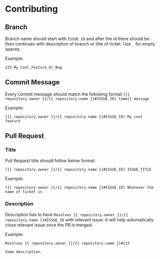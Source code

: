 # Contributing

## Branch

Branch name should start with `ISSUE_ID` and after the id there should be `-` then continues with description of branch or title of ticket. Use `_` for empty spaces.

Example:

```
123-My_Cool_Feature_Or_Bug
```

## Commit Message

Every commit message should match the following format `[{{ repository.owner }}/{{ repository.name }}#ISSUE_ID] Commit message`

Example:

```
[{{ repository.owner }}/{{ repository.name }}#ISSUE_ID] My cool feature
```

## Pull Request

### Title

Pull Request title should follow below format:

```
[{{ repository.owner }}/{{ repository.name }}#ISSUE_ID] ISSUE_TITLE
```

Example:

```
[{{ repository.owner }}/{{ repository.name }}#ISSUE_ID] Whatever the name of ticket is
```

### Description

Description has to have `Resolves {{ repository.owner }}/{{ repository.name }}#ISSUE_ID` with relevant issue. It will help automatically close relevant issue once the PR is merged.

Example:

```
Resolves {{ repository.owner }}/{{ repository.name }}#123

Some description.
```
